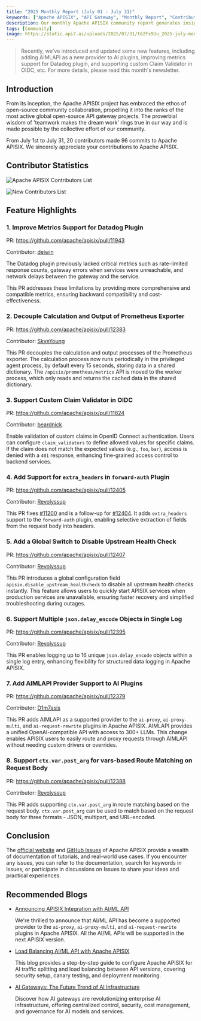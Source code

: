 ```yaml
---
title: "2025 Monthly Report (July 01 - July 31)"
keywords: ["Apache APISIX", "API Gateway", "Monthly Report", "Contributor"]
description: Our monthly Apache APISIX community report generates insights into the project's monthly developments. The reports provide a pathway into the Apache APISIX community, ensuring that you stay well-informed and actively involved.
tags: [Community]
image: https://static.api7.ai/uploads/2025/07/31/t62Fx9Uu_2025-july-monthly-report-cover-en.webp
---
```


> Recently, we've introduced and updated some new features, including adding AIMLAPI as a new provider to AI plugins, improving metrics support for Datadog plugin, and supporting custom Claim Validator in OIDC, etc. For more details, please read this month's newsletter.

<!--truncate-->

## Introduction

From its inception, the Apache APISIX project has embraced the ethos of open-source community collaboration, propelling it into the ranks of the most active global open-source API gateway projects. The proverbial wisdom of 'teamwork makes the dream work' rings true in our way and is made possible by the collective effort of our community.

From July 1st to July 31, 20 contributors made 96 commits to Apache APISIX. We sincerely appreciate your contributions to Apache APISIX.

## Contributor Statistics

![Apache APISIX Contributors List](https://static.api7.ai/uploads/2025/07/31/QnqX7l1o_2025-july-contributor-list.webp)

![New Contributors List](https://static.api7.ai/uploads/2025/07/31/7dQAgNIT_2025-july-new-contributors.webp)

## Feature Highlights

### 1. Improve Metrics Support for Datadog Plugin

PR: https://github.com/apache/apisix/pull/11943

Contributor: [deiwin](https://github.com/deiwin)

The Datadog plugin previously lacked critical metrics such as rate-limited response counts, gateway errors when services were unreachable, and network delays between the gateway and the service.

This PR addresses these limitations by providing more comprehensive and compatible metrics, ensuring backward compatibility and cost-effectiveness.

### 2. Decouple Calculation and Output of Prometheus Exporter

PR: https://github.com/apache/apisix/pull/12383

Contributor: [SkyeYoung](https://github.com/SkyeYoung)

This PR decouples the calculation and output processes of the Prometheus exporter. The calculation process now runs periodically in the privileged agent process, by default every 15 seconds, storing data in a shared dictionary. The `/apisix/prometheus/metrics` API is moved to the worker process, which only reads and returns the cached data in the shared dictionary.

### 3. Support Custom Claim Validator in OIDC

PR: https://github.com/apache/apisix/pull/11824

Contributor: [beardnick](https://github.com/beardnick)

Enable validation of custom claims in OpenID Connect authentication. Users can configure `claim_validators` to define allowed values for specific claims. If the claim does not match the expected values (e.g., `foo`, `bar`), access is denied with a `401` response, enhancing fine-grained access control to backend services.

### 4. Add Support for `extra_headers` in `forward-auth` Plugin

PR: https://github.com/apache/apisix/pull/12405

Contributor: [Revolyssup](https://github.com/Revolyssup)

This PR fixes [#11200](https://github.com/apache/apisix/issues/11200) and is a follow-up for [#12404](https://github.com/apache/apisix/pull/12404). It adds `extra_headers` support to the `forward-auth` plugin, enabling selective extraction of fields from the request body into headers.

### 5. Add a Global Switch to Disable Upstream Health Check

PR: https://github.com/apache/apisix/pull/12407

Contributor: [Revolyssup](https://github.com/Revolyssup)

This PR introduces a global configuration field `apisix.disable_upstream_healthcheck` to disable all upstream health checks instantly. This feature allows users to quickly start APISIX services when production services are unavailable, ensuring faster recovery and simplified troubleshooting during outages.

### 6. Support Multiple `json.delay_encode` Objects in Single Log

PR: https://github.com/apache/apisix/pull/12395

Contributor: [Revolyssup](https://github.com/Revolyssup)

This PR enables logging up to 16 unique `json.delay_encode` objects within a single log entry, enhancing flexibility for structured data logging in Apache APISIX.

### 7. Add AIMLAPI Provider Support to AI Plugins

PR: https://github.com/apache/apisix/pull/12379

Contributor: [D1m7asis](https://github.com/D1m7asis)

This PR adds AIMLAPI as a supported provider to the `ai-proxy`, `ai-proxy-multi`, and `ai-request-rewrite` plugins in Apache APISIX. AIMLAPI provides a unified OpenAI-compatible API with access to 300+ LLMs. This change enables APISIX users to easily route and proxy requests through AIMLAPI without needing custom drivers or overrides.

### 8. Support `ctx.var.post_arg` for vars-based Route Matching on Request Body

PR: https://github.com/apache/apisix/pull/12388

Contributor: [Revolyssup](https://github.com/Revolyssup)

This PR adds supporting `ctx.var.post_arg` in route matching based on the request body. `ctx.var.post_arg` can be used to match based on the request body for three formats - JSON, multipart, and URL-encoded.

## Conclusion

The [official website](https://apisix.apache.org/) and [GitHub Issues](https://github.com/apache/apisix/issues) of Apache APISIX provide a wealth of documentation of tutorials, and real-world use cases. If you encounter any issues, you can refer to the documentation, search for keywords in Issues, or participate in discussions on Issues to share your ideas and practical experiences.

## Recommended Blogs

- [Announcing APISIX Integration with AI/ML API](https://apisix.apache.org/blog/2025/07/29/announcing-integration-of-apisix-and-ai-ml-api/)

  We're thrilled to announce that AI/ML API has become a supported provider to the `ai-proxy`, `ai-proxy-multi`, and `ai-request-rewrite` plugins in Apache APISIX. All the AI/ML APIs will be supported in the next APISIX version.

- [Load Balancing AI/ML API with Apache APISIX](https://apisix.apache.org/blog/2025/07/31/load-balancing-between-ai-ml-api-with-apisix/)

  This blog provides a step-by-step guide to configure Apache APISIX for AI traffic splitting and load balancing between API versions, covering security setup, canary testing, and deployment monitoring.

- [AI Gateways: The Future Trend of AI Infrastructure](https://apisix.apache.org/blog/2025/06/18/ai-gateway-future-trend-of-ai-infrastructure/)

  Discover how AI gateways are revolutionizing enterprise AI infrastructure, offering centralized control, security, cost management, and governance for AI models and services.
